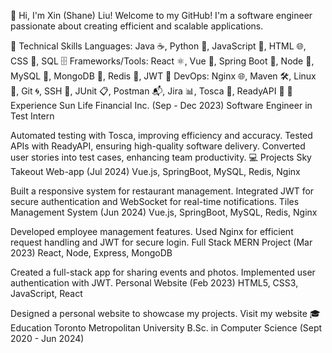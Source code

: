 👋 Hi, I'm Xin (Shane) Liu!
Welcome to my GitHub! I'm a software engineer passionate about creating efficient and scalable applications.

🚀 Technical Skills
Languages: Java ☕, Python 🐍, JavaScript 📜, HTML 🌐, CSS 🎨, SQL 🗄️
Frameworks/Tools: React ⚛️, Vue 🖖, Spring Boot 🚀, Node 🌲, MySQL 🐬, MongoDB 🍃, Redis 🧠, JWT 🔑
DevOps: Nginx 🌐, Maven 🛠️, Linux 🐧, Git 🌀, SSH 🔐, JUnit 📋, Postman 📬, Jira 📊, Tosca 🧪, ReadyAPI 🧬
💼 Experience
Sun Life Financial Inc. (Sep - Dec 2023)
Software Engineer in Test Intern

Automated testing with Tosca, improving efficiency and accuracy.
Tested APIs with ReadyAPI, ensuring high-quality software delivery.
Converted user stories into test cases, enhancing team productivity.
💻 Projects
Sky Takeout Web-app (Jul 2024)
Vue.js, SpringBoot, MySQL, Redis, Nginx

Built a responsive system for restaurant management.
Integrated JWT for secure authentication and WebSocket for real-time notifications.
Tiles Management System (Jun 2024)
Vue.js, SpringBoot, MySQL, Redis, Nginx

Developed employee management features.
Used Nginx for efficient request handling and JWT for secure login.
Full Stack MERN Project (Mar 2023)
React, Node, Express, MongoDB

Created a full-stack app for sharing events and photos.
Implemented user authentication with JWT.
Personal Website (Feb 2023)
HTML5, CSS3, JavaScript, React

Designed a personal website to showcase my projects.
Visit my website
🎓 Education
Toronto Metropolitan University
B.Sc. in Computer Science (Sept 2020 - Jun 2024)
 
